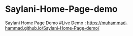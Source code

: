 # Saylani-Home-Page-demo
Saylani Home Page Demo
#Live Demo : https://muhammad-hammad.github.io/Saylani-Home-Page-demo/

